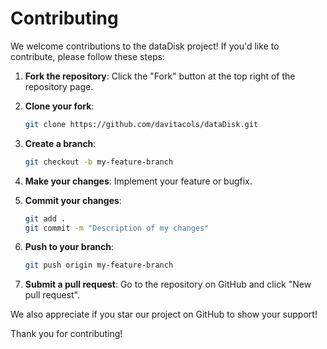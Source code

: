 # Contributing

We welcome contributions to the dataDisk project! If you'd like to contribute, please follow these steps:

1. **Fork the repository**: Click the "Fork" button at the top right of the repository page.

2. **Clone your fork**: 
    ```bash
    git clone https://github.com/davitacols/dataDisk.git
    ```

3. **Create a branch**: 
    ```bash
    git checkout -b my-feature-branch
    ```

4. **Make your changes**: Implement your feature or bugfix.

5. **Commit your changes**: 
    ```bash
    git add .
    git commit -m "Description of my changes"
    ```

6. **Push to your branch**: 
    ```bash
    git push origin my-feature-branch
    ```

7. **Submit a pull request**: Go to the repository on GitHub and click "New pull request".

We also appreciate if you star our project on GitHub to show your support!

Thank you for contributing!
